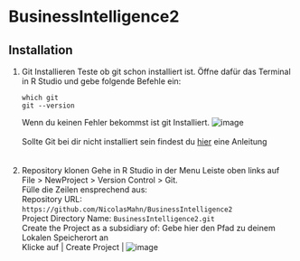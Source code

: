 # BusinessIntelligence2

<h2> Installation </h2>

1. Git Installieren
    Teste ob git schon installiert ist. Öffne dafür das Terminal in R Studio und gebe folgende Befehle ein:<br>
      ```shell
      which git
      git --version
      ```
     Wenn du keinen Fehler bekommst ist git Installiert.
    ![image](https://user-images.githubusercontent.com/64785342/145038905-fa79bf23-9fde-42e5-9a26-f7dd9346408e.png)
    <br><br>
    Sollte Git bei dir nicht installiert sein findest du <a href=https://happygitwithr.com/install-git.html>hier</a> eine Anleitung
    <br><br><br>
2. Repository klonen
    Gehe in R Studio in der Menu Leiste oben links auf File > NewProject > Version Control > Git.<br>
    Fülle die Zeilen ensprechend aus:<br>
    Repository URL: ```https://github.com/NicolasMahn/BusinessIntelligence2```<br>
    Project Directory Name: ```BusinessIntelligence2.git```<br>
    Create the Project as a subsidiary of: Gebe hier den Pfad zu deinem Lokalen Speicherort an<br>
    Klicke auf  | Create Project |
    ![image](https://user-images.githubusercontent.com/64785342/145043155-82341640-28de-45ef-940a-d15019b7f984.png)

    
